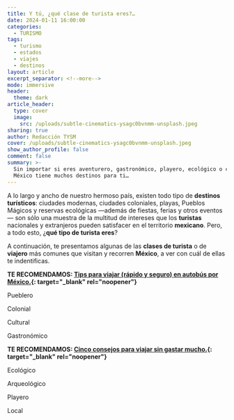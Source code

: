 ```yaml
---
title: Y tú, ¿qué clase de turista eres?…
date: 2024-01-11 16:00:00
categories:
  - TURISMO
tags:
  - turismo
  - estados
  - viajes
  - destinos
layout: article
excerpt_separator: <!--more-->
mode: immersive
header:
  theme: dark
article_header:
  type: cover
  image:
    src: /uploads/subtle-cinematics-ysagc0bvnmm-unsplash.jpeg
sharing: true
author: Redacción TYSM
cover: /uploads/subtle-cinematics-ysagc0bvnmm-unsplash.jpeg
show_author_profile: false
comment: false
summary: >-
  Sin importar si eres aventurero, gastronómico, playero, ecológico o cultural,
  México tiene muchos destinos para ti…
---
```

A lo largo y ancho de nuestro hermoso país, existen todo tipo de **destinos turísticos**: ciudades modernas, ciudades coloniales, playas, Pueblos Mágicos y reservas ecológicas —además de fiestas, ferias y otros eventos— son sólo una muestra de la multitud de intereses que los **turistas** nacionales y extranjeros pueden satisfacer en el territorio **mexicano**. Pero, a todo esto, ¿**qué tipo de turista eres**?

A continuación, te presentamos algunas de las **clases de turista** o de **viajero** más comunes que visitan y recorren **México**, a ver con cuál de ellas te indentificas.

**TE RECOMENDAMOS: [Tips para viajar (rápido y seguro) en autobús por México.](https://blog.tonoysumariachi.com/turismo/2022/06/20/tips-para-viajar-seguro-y-barato-en-autobus-por-mexico.html){: target="_blank" rel="noopener"}**

Pueblero



Colonial



Cultural



Gastronómico



**TE RECOMENDAMOS: [Cinco consejos para viajar sin gastar mucho.](https://blog.tonoysumariachi.com/turismo/2022/10/12/cinco-consejos-para-viajar-sin-gastar-mucho.html){: target="_blank" rel="noopener"}**

Ecológico



Arqueológico



Playero



Local